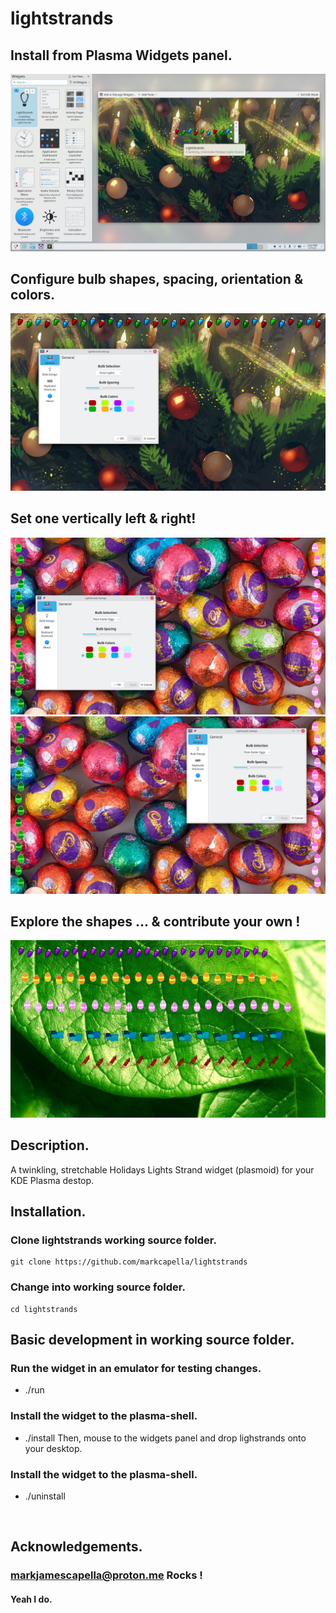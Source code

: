 
# lightstrands

## Install from Plasma Widgets panel.
!['install'](https://github.com/markcapella/lightstrands/blob/main/screenshot_install.png)

## Configure bulb shapes, spacing, orientation & colors.
!['configure'](https://github.com/markcapella/lightstrands/blob/main/screenshot_configure.png)

## Set one vertically left & right!
!['left'](https://github.com/markcapella/lightstrands/blob/main/screenshot_left.png)
!['right'](https://github.com/markcapella/lightstrands/blob/main/screenshot_right.png)

## Explore the shapes ... & contribute your own !
!['everywhere'](https://github.com/markcapella/lightstrands/blob/main/screenshot_everywhere.png)

## Description.
A twinkling, stretchable Holidays Lights Strand widget
(plasmoid) for your KDE Plasma destop.
&nbsp;
## Installation.

### Clone lightstrands working source folder.
    git clone https://github.com/markcapella/lightstrands

### Change into working source folder.
    cd lightstrands

## Basic development in working source folder.
### Run the widget in an emulator for testing changes.
* ./run
### Install the widget to the plasma-shell.
* ./install
Then, mouse to the widgets panel and drop lighstrands onto your desktop.
### Install the widget to the plasma-shell.
* ./uninstall

&nbsp;
## Acknowledgements.

### markjamescapella@proton.me Rocks !

#### Yeah I do.
&nbsp;

